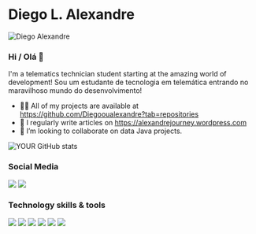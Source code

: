 # Diego L. Alexandre

<p align="left"><img src="https://komarev.com/ghpvc/?username=Diegooualexandre" alt="Diego Alexandre" /></p>

### Hi / Olá 👋
I'm a telematics technician student starting at the amazing world of development!
Sou um estudante de tecnologia em telemática entrando no maravilhoso mundo do desenvolvimento!
- 👨‍💻 All of my projects are available at https://github.com/Diegooualexandre?tab=repositories
- 📝 I regularly write articles on https://alexandrejourney.wordpress.com
- 🤝 I’m looking to collaborate on data Java projects. 

![YOUR GitHub stats](https://github-readme-stats.vercel.app/api?username=Diegooualexandre&show_icons=true&theme=dark)


### Social Media
[<img src="https://img.shields.io/badge/twitter-%231DA1F2.svg?&style=for-the-badge&logo=twitter&logoColor=white" />](https://twitter.com/DiegoAlexandreX)   [<img src="https://img.shields.io/badge/linkedin-%230077B5.svg?&style=for-the-badge&logo=linkedin&logoColor=white" />](https://www.linkedin.com/in/diegooalexandre/) 

### Technology skills & tools

[<img src="https://img.shields.io/badge/Python-FFD43B?style=for-the-badge&logo=python&logoColor=darkgreen" />](https://www.python.org/)   [<img src="https://img.shields.io/badge/HTML5-E34F26?style=for-the-badge&logo=html5&logoColor=white" />](https://developer.mozilla.org/en-US/docs/Learn/HTML) [<img src="https://img.shields.io/badge/CSS3-1572B6?style=for-the-badge&logo=css3&logoColor=white" />](https://developer.mozilla.org/en-US/docs/Learn/CSS/First_steps)   [<img src="https://img.shields.io/badge/JavaScript-323330?style=for-the-badge&logo=javascript&logoColor=F7DF1E" />](https://developer.mozilla.org/pt-BR/docs/Learn/JavaScript)    [<img src="https://img.shields.io/badge/pycharm-143?style=for-the-badge&logo=pycharm&logoColor=black&color=black&labelColor=green" />](https://www.jetbrains.com/pt-br/pycharm/download/#section=windows)  [<img src="https://img.shields.io/badge/Visual_Studio_Code-0078D4?style=for-the-badge&logo=visual%20studio%20code&logoColor=white" />](https://code.visualstudio.com/)



